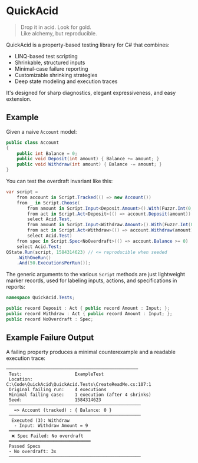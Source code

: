 # QuickAcid
> Drop it in acid. Look for gold.  
> Like alchemy, but reproducible.
  
QuickAcid is a property-based testing library for C# that combines:

* LINQ-based test scripting
* Shrinkable, structured inputs
* Minimal-case failure reporting
* Customizable shrinking strategies
* Deep state modeling and execution traces

It's designed for sharp diagnostics, elegant expressiveness, and easy extension.  
## Example
Given a naive `Account` model:  
```csharp
public class Account
{
    public int Balance = 0;
    public void Deposit(int amount) { Balance += amount; }
    public void Withdraw(int amount) { Balance -= amount; }
}
```
You can test the overdraft invariant like this:  
```csharp
var script =
    from account in Script.Tracked(() => new Account())
    from _ in Script.Choose(
        from amount in Script.Input<Deposit.Amount>().With(Fuzzr.Int(0, 10))
        from act in Script.Act<Deposit>(() => account.Deposit(amount))
        select Acid.Test,
        from amount in Script.Input<Withdraw.Amount>().With(Fuzzr.Int(0, 10))
        from act in Script.Act<Withdraw>(() => account.Withdraw(amount))
        select Acid.Test)
    from spec in Script.Spec<NoOverdraft>(() => account.Balance >= 0)
    select Acid.Test;
QState.Run(script, 1584314623) // <= reproducible when seeded
    .WithOneRun()
    .And(50.ExecutionsPerRun());
```
The generic arguments to the various `Script` methods are just lightweight marker records, used for labeling inputs, actions, and specifications in reports:  
```csharp
namespace QuickAcid.Tests;

public record Deposit : Act { public record Amount : Input; };
public record Withdraw : Act { public record Amount : Input; };
public record NoOverdraft : Spec;
```
## Example Failure Output
A failing property produces a minimal counterexample and a readable execution trace:  
```
──────────────────────────────────────────────────
 Test:                    ExampleTest
 Location:                C:\Code\QuickAcid\QuickAcid.Tests\CreateReadMe.cs:107:1
 Original failing run:    4 executions
 Minimal failing case:    1 execution (after 4 shrinks)
 Seed:                    1584314623
 ──────────────────────────────────────────────────
   => Account (tracked) : { Balance: 0 }
 ──────────────────────────────────────────────────
  Executed (3): Withdraw
   - Input: Withdraw Amount = 9
 ═══════════════════════════════
  ❌ Spec Failed: No overdraft
 ═══════════════════════════════
 Passed Specs
 - No overdraft: 3x
 ──────────────────────────────────────────────────
```
